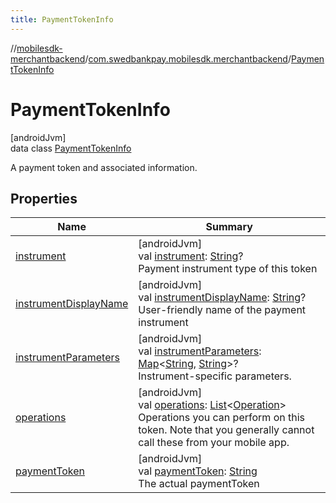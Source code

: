 ```yaml
---
title: PaymentTokenInfo
---
```

//[mobilesdk-merchantbackend](../../../index.html)/[com.swedbankpay.mobilesdk.merchantbackend](../index.html)/[PaymentTokenInfo](index.html)



# PaymentTokenInfo



[androidJvm]\
data class [PaymentTokenInfo](index.html)

A payment token and associated information.



## Properties


| Name | Summary |
|---|---|
| [instrument](instrument.html) | [androidJvm]<br>val [instrument](instrument.html): [String](https://kotlinlang.org/api/latest/jvm/stdlib/kotlin/-string/index.html)?<br>Payment instrument type of this token |
| [instrumentDisplayName](instrument-display-name.html) | [androidJvm]<br>val [instrumentDisplayName](instrument-display-name.html): [String](https://kotlinlang.org/api/latest/jvm/stdlib/kotlin/-string/index.html)?<br>User-friendly name of the payment instrument |
| [instrumentParameters](instrument-parameters.html) | [androidJvm]<br>val [instrumentParameters](instrument-parameters.html): [Map](https://kotlinlang.org/api/latest/jvm/stdlib/kotlin.collections/-map/index.html)&lt;[String](https://kotlinlang.org/api/latest/jvm/stdlib/kotlin/-string/index.html), [String](https://kotlinlang.org/api/latest/jvm/stdlib/kotlin/-string/index.html)&gt;?<br>Instrument-specific parameters. |
| [operations](operations.html) | [androidJvm]<br>val [operations](operations.html): [List](https://kotlinlang.org/api/latest/jvm/stdlib/kotlin.collections/-list/index.html)&lt;[Operation](../-operation/index.html)&gt;<br>Operations you can perform on this token. Note that you generally cannot call these from your mobile app. |
| [paymentToken](payment-token.html) | [androidJvm]<br>val [paymentToken](payment-token.html): [String](https://kotlinlang.org/api/latest/jvm/stdlib/kotlin/-string/index.html)<br>The actual paymentToken |

